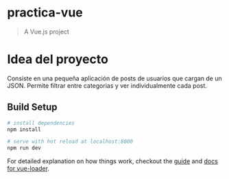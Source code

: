 # practica-vue

> A Vue.js project

# Idea del proyecto
Consiste en una pequeña aplicación de posts de usuarios que cargan de un JSON. Permite filtrar entre categorias y ver individualmente cada post.

## Build Setup

``` bash
# install dependencies
npm install

# serve with hot reload at localhost:8080
npm run dev

```

For detailed explanation on how things work, checkout the [guide](http://vuejs-templates.github.io/webpack/) and [docs for vue-loader](http://vuejs.github.io/vue-loader).
